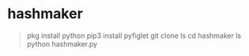 # hashmaker


>pkg install python
>pip3 install pyfiglet
>git clone 
>ls 
> cd hashmaker
>ls
>python hashmaker.py
